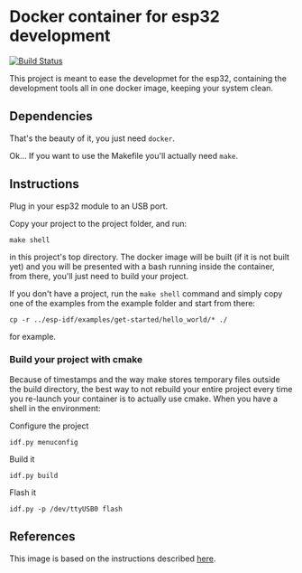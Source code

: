 # Docker container for esp32 development

[![Build Status](https://travis-ci.org/mamoit/docker-esp32-idf.svg?branch=master)](https://travis-ci.org/mamoit/docker-esp32-idf)

This project is meant to ease the developmet for the esp32, containing the
development tools all in one docker image, keeping your system clean.

## Dependencies
That's the beauty of it, you just need `docker`.

Ok...
If you want to use the Makefile you'll actually need `make`.

## Instructions
Plug in your esp32 module to an USB port.

Copy your project to the project folder, and run:
```
make shell
```
in this project's top directory.
The docker image will be built (if it is not built yet) and you will be
presented with a bash running inside the container, from there, you'll just
need to build your project.

If you don't have a project, run the `make shell` command and simply copy one
of the examples from the example folder and start from there:
```
cp -r ../esp-idf/examples/get-started/hello_world/* ./
```
for example.

### Build your project with cmake
Because of timestamps and the way make stores temporary files outside the build directory, the best way to not rebuild your entire project every time you re-launch your container is to actually use cmake.
When you have a shell in the environment:

Configure the project
```
idf.py menuconfig
```

Build it
```
idf.py build
```

Flash it
```
idf.py -p /dev/ttyUSB0 flash
```

## References
This image is based on the instructions described [here](https://esp-idf.readthedocs.io/en/latest/get-started/linux-setup.html).
